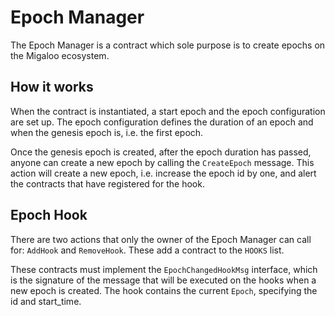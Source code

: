 # Epoch Manager

The Epoch Manager is a contract which sole purpose is to create epochs on the Migaloo ecosystem.

## How it works

When the contract is instantiated, a start epoch and the epoch configuration are set up. The epoch configuration defines 
the duration of an epoch and when the genesis epoch is, i.e. the first epoch.

Once the genesis epoch is created, after the epoch duration has passed, anyone can create a new epoch by calling the 
`CreateEpoch` message. This action will create a new epoch, i.e. increase the epoch id by one, and alert the contracts 
that have registered for the hook.

## Epoch Hook

There are two actions that only the owner of the Epoch Manager can call for: `AddHook` and `RemoveHook`. These add a contract 
to the `HOOKS` list.

These contracts must implement the `EpochChangedHookMsg` interface, which is the signature of the message that will be 
executed on the hooks when a new epoch is created. The hook contains the current `Epoch`, specifying the id and start_time.
